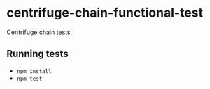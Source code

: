 # centrifuge-chain-functional-test
Centrifuge chain tests

## Running tests

- `npm install`
- `npm test`